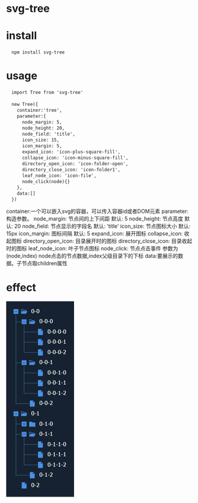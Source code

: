 # svg-tree

# install

```
  npm install svg-tree
```
# usage

```
  import Tree from 'svg-tree'

  new Tree({
    container:'tree',
    parameter:{
      node_margin: 5,
      node_height: 20,
      node_field: 'title',
      icon_size: 15,
      icon_margin: 5,
      expand_icon: 'icon-plus-square-fill',
      collapse_icon: 'icon-minus-square-fill',
      directory_open_icon: 'icon-folder-open',
      directory_close_icon: 'icon-folder1',
      leaf_node_icon: 'icon-file',
      node_click(node){}
    },
    data:[]
  })
```
  container:一个可以嵌入svg的容器，可以传入容器id或者DOM元素
  parameter:构造参数。
      node_margin: 节点间的上下间距 默认: 5
      node_height: 节点高度 默认: 20
      node_field: 节点显示的字段名 默认: 'title'
      icon_size: 节点图标大小 默认: 15px
      icon_margin: 图标间隔 默认: 5
      expand_icon: 展开图标
      collapse_icon: 收起图标
      directory_open_icon: 目录展开时的图标
      directory_close_icon: 目录收起时的图标
      leaf_node_icon: 叶子节点图标
      node_click: 节点点击事件 参数为(node,index) node点击的节点数据,index父级目录下的下标
  data:要展示的数据。子节点取children属性
# effect
  ![1558723124949](./image/1558723124949.png)